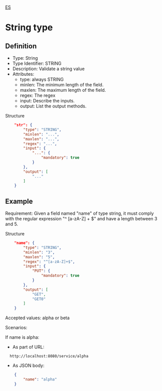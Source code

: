 [ES](STRING-ES.md)
# String type

## Definition
* Type: String
* Type Identifier: STRING
* Description: Validate a string value
* Attributes:
  * type: always STRING
  * minlen: The minimum length of the field.
  * maxlen: The maximum length of the field.
  * regex: The regex
  * input: Describe the inputs.
  * output: List the output methods.

Structure
```json
	"str": {
		"type": "STRING",
		"minlen": "...",
		"maxlen": "...",
		"regex": "...",
		"input": {
			"...": {
				"mandatory": true
			}
		},
		"output": [
			"..."
		]
	}
```

## Example

Requirement: Given a field named "name" of type string,
it must comply with the regular expression "^ [a-zA-Z] + $" and have a length between 3 and 5. 

Structure
```json
	"name": {
		"type": "STRING",
		"minlen": "3",
		"maxlen": "5",
		"regex": "^[a-zA-Z]+$",
		"input": {
			"PUT": {
				"mandatory": true
			}
		},
		"output": [
			"GET",
			"GET0"
		]
	}
```

Accepted values: alpha or beta

Scenarios: 

If name is alpha:
* As part of URL:
```text
  http://localhost:8080/service/alpha
```
* As JSON body:
```json
	{
		"name": "alpha"
	}
```
